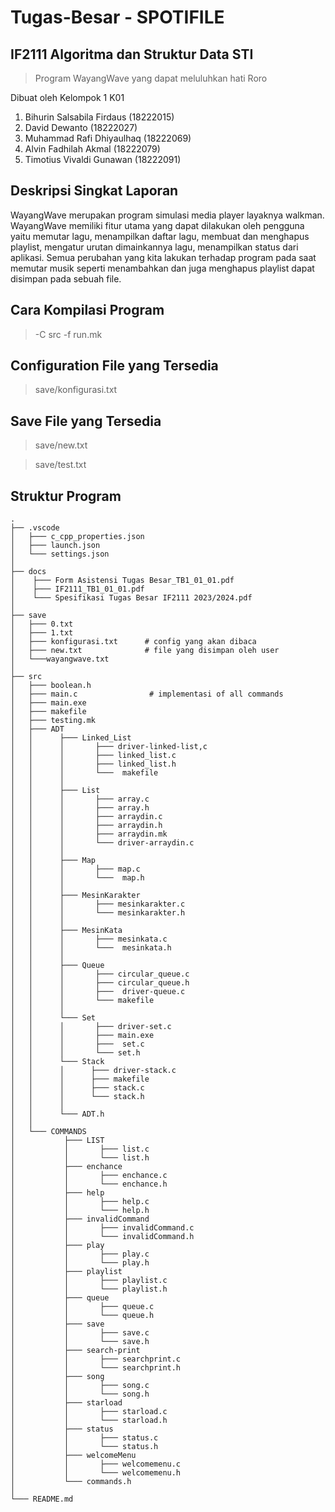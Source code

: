 # Tugas-Besar - SPOTIFILE
## IF2111 Algoritma dan Struktur Data STI

> Program WayangWave yang dapat meluluhkan hati Roro 

Dibuat oleh Kelompok 1 K01

1. Bihurin Salsabila Firdaus (18222015)
2. David Dewanto (18222027)
3. Muhammad Rafi Dhiyaulhaq (18222069)
4. Alvin Fadhilah Akmal (18222079)
5. Timotius Vivaldi Gunawan (18222091)

## Deskripsi Singkat Laporan
WayangWave merupakan program simulasi media player layaknya walkman. WayangWave memiliki fitur utama yang dapat dilakukan oleh pengguna yaitu memutar lagu, menampilkan daftar lagu, membuat dan menghapus playlist, mengatur urutan dimainkannya lagu, menampilkan status dari aplikasi. Semua perubahan yang kita lakukan terhadap program pada saat memutar musik seperti menambahkan dan juga menghapus playlist dapat disimpan pada sebuah file.

## Cara Kompilasi Program
> -C src -f run.mk

## Configuration File yang Tersedia
> save/konfigurasi.txt

## Save File yang Tersedia
> save/new.txt

> save/test.txt

## Struktur Program
```
.
├── .vscode
│   ├─── c_cpp_properties.json		    
│   ├─── launch.json		     
│   └─── settings.json                   
│
├── docs 
│    ├─── Form Asistensi Tugas Besar_TB1_01_01.pdf
│    ├─── IF2111_TB1_01_01.pdf
│    └─── Spesifikasi Tugas Besar IF2111 2023/2024.pdf 
│
├── save
│   ├─── 0.txt
│   ├─── 1.txt
│   ├─── konfigurasi.txt	  # config yang akan dibaca
│   ├─── new.txt		      # file yang disimpan oleh user
│   └───wayangwave.txt                        
│ 
├── src
│   ├─── boolean.h
│   ├─── main.c                # implementasi of all commands
│   ├─── main.exe
│   ├─── makefile
│   ├─── testing.mk     
│   ├─── ADT				   
│   │      ├─── Linked_List
│   │      │       ├─── driver-linked-list,c
│   │      │       ├─── linked_list.c
│   │      │       ├─── linked_list.h
│   │      │       └───  makefile
│   │      │
│   │      ├─── List
│   │      │       ├─── array.c
│   │      │       ├─── array.h
│   │      │       ├─── arraydin.c
│   │      │       ├─── arraydin.h
│   │      │       ├─── arraydin.mk
│   │      │       └─── driver-arraydin.c
│   │      │
│   │      ├─── Map
│   │      │       ├─── map.c
│   │      │       └───  map.h
│   │      │
│   │      ├─── MesinKarakter
│   │      │       ├─── mesinkarakter.c
│   │      │       └─── mesinkarakter.h
│   │      │
│   │      ├─── MesinKata
│   │      │       ├─── mesinkata.c
│   │      │       └───  mesinkata.h
│   │      │
│   │      ├─── Queue
│   │      │       ├─── circular_queue.c
│   │      │       ├─── circular_queue.h
│   │      │       ├───  driver-queue.c
│   │      │       └─── makefile
│   │      │
│   │      └─── Set
│   │      │       ├─── driver-set.c
│   │      │       ├─── main.exe
│   │      │       ├───  set.c
│   │      │       └─── set.h
│   │      └─── Stack
│   │      │      ├─── driver-stack.c
│   │      │      ├─── makefile
│   │      │      ├─── stack.c
│   │      │      └─── stack.h
│   │      │ 
│   │      └─── ADT.h
│   │
│   └─── COMMANDS
│           ├─── LIST
│           │       ├─── list.c
│           │       └─── list.h
│           ├─── enchance
│           │       ├─── enchance.c
│           │       └─── enchance.h
│           ├─── help
│           │       ├─── help.c
│           │       └─── help.h
│           ├─── invalidCommand
│           │       ├─── invalidCommand.c
│           │       └─── invalidCommand.h
│           ├─── play
│           │       ├─── play.c
│           │       └─── play.h
│           ├─── playlist
│           │       ├─── playlist.c
│           │       └─── playlist.h
│           ├─── queue
│           │       ├─── queue.c
│           │       └─── queue.h
│           ├─── save
│           │       ├─── save.c
│           │       └─── save.h
│           ├─── search-print
│           │       ├─── searchprint.c
│           │       └─── searchprint.h
│           ├─── song
│           │       ├─── song.c
│           │       └─── song.h
│           ├─── starload
│           │       ├─── starload.c
│           │       └─── starload.h
│           ├─── status
│           │       ├─── status.c
│           │       └─── status.h
│           ├─── welcomeMenu
│           │       ├─── welcomemenu.c
│           │       └─── welcomemenu.h
│           └─── commands.h
│
└─── README.md
 ```
 